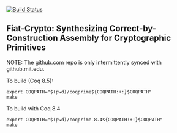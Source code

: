 [![Build Status](https://api.travis-ci.org/mit-plv/fiat-crypto.png?branch=master)](https://travis-ci.org/mit-plv/fiat-crypto)

Fiat-Crypto: Synthesizing Correct-by-Construction Assembly for Cryptographic Primitives
-----

NOTE: The github.com repo is only intermittently synced with
github.mit.edu.

To build (Coq 8.5):

	export COQPATH="$(pwd)/coqprime${COQPATH:+:}$COQPATH"
	make

To build with Coq 8.4

	export COQPATH="$(pwd)/coqprime-8.4${COQPATH:+:}$COQPATH"
	make
